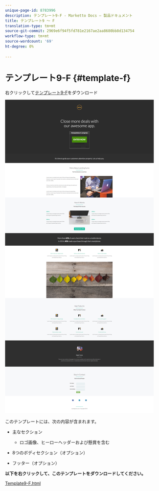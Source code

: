 ```yaml
---
unique-page-id: 8783996
description: テンプレート9-F - Marketto Docs — 製品ドキュメント
title: テンプレート9 ～ F
translation-type: tm+mt
source-git-commit: 2969e6f94f5fd781e2167ae2aa8680bb8d134754
workflow-type: tm+mt
source-wordcount: '69'
ht-degree: 0%

---
```



# テンプレート9-F {#template-f}

右クリックして[テンプレート9-F](http://docs.marketo.com/download/attachments/8783996/template-9f.html?version=2&amp;modificationdate=1438210809000&amp;api=v2)をダウンロード

![](assets/image2015-7-28-16-3a1-3a25.png)

このテンプレートには、次の内容が含まれます。

* 主なセクション

   * ロゴ画像、ヒーローヘッダーおよび懸賞を含む

* 8つのボディセクション（オプション）
* フッター（オプション）

**以下を右クリックして、このテンプレートをダウンロードしてください。**

[Template9-F.html](http://docs.marketo.com/download/attachments/8783996/template-9f.html?version=2&amp;modificationdate=1438210809000&amp;api=v2)
